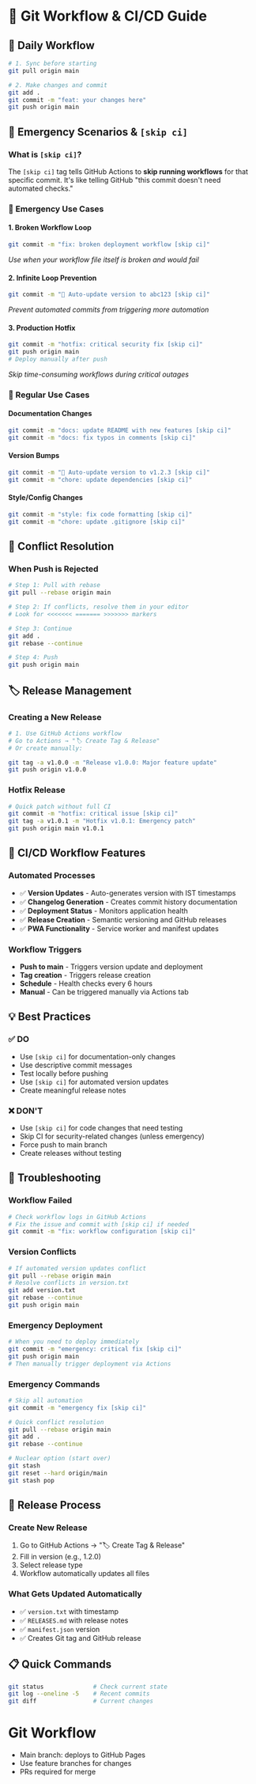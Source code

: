 # 🔄 Git Workflow & CI/CD Guide

## 🎯 **Daily Workflow**
```bash
# 1. Sync before starting
git pull origin main

# 2. Make changes and commit
git add .
git commit -m "feat: your changes here"
git push origin main
```

## 🚨 **Emergency Scenarios & `[skip ci]`**

### **What is `[skip ci]`?**
The `[skip ci]` tag tells GitHub Actions to **skip running workflows** for that specific commit. It's like telling GitHub "this commit doesn't need automated checks."

### **🚨 Emergency Use Cases**

#### **1. Broken Workflow Loop**
```bash
git commit -m "fix: broken deployment workflow [skip ci]"
```
*Use when your workflow file itself is broken and would fail*

#### **2. Infinite Loop Prevention**
```bash
git commit -m "🔄 Auto-update version to abc123 [skip ci]"
```
*Prevent automated commits from triggering more automation*

#### **3. Production Hotfix**
```bash
git commit -m "hotfix: critical security fix [skip ci]"
git push origin main
# Deploy manually after push
```
*Skip time-consuming workflows during critical outages*

### **📝 Regular Use Cases**

#### **Documentation Changes**
```bash
git commit -m "docs: update README with new features [skip ci]"
git commit -m "docs: fix typos in comments [skip ci]"
```

#### **Version Bumps**
```bash
git commit -m "🔄 Auto-update version to v1.2.3 [skip ci]"
git commit -m "chore: update dependencies [skip ci]"
```

#### **Style/Config Changes**
```bash
git commit -m "style: fix code formatting [skip ci]"
git commit -m "chore: update .gitignore [skip ci]"
```

## 🔄 **Conflict Resolution**

### **When Push is Rejected**
```bash
# Step 1: Pull with rebase
git pull --rebase origin main

# Step 2: If conflicts, resolve them in your editor
# Look for <<<<<<< ======= >>>>>>> markers

# Step 3: Continue
git add .
git rebase --continue

# Step 4: Push
git push origin main
```

## 🏷️ **Release Management**

### **Creating a New Release**
```bash
# 1. Use GitHub Actions workflow
# Go to Actions → "🏷️ Create Tag & Release"
# Or create manually:

git tag -a v1.0.0 -m "Release v1.0.0: Major feature update"
git push origin v1.0.0
```

### **Hotfix Release**
```bash
# Quick patch without full CI
git commit -m "hotfix: critical issue [skip ci]"
git tag -a v1.0.1 -m "Hotfix v1.0.1: Emergency patch"
git push origin main v1.0.1
```

## 🤖 **CI/CD Workflow Features**

### **Automated Processes**
- ✅ **Version Updates** - Auto-generates version with IST timestamps
- ✅ **Changelog Generation** - Creates commit history documentation
- ✅ **Deployment Status** - Monitors application health
- ✅ **Release Creation** - Semantic versioning and GitHub releases
- ✅ **PWA Functionality** - Service worker and manifest updates

### **Workflow Triggers**
- **Push to main** - Triggers version update and deployment
- **Tag creation** - Triggers release creation
- **Schedule** - Health checks every 6 hours
- **Manual** - Can be triggered manually via Actions tab

## 💡 **Best Practices**

### **✅ DO**
- Use `[skip ci]` for documentation-only changes
- Use descriptive commit messages
- Test locally before pushing
- Use `[skip ci]` for automated version updates
- Create meaningful release notes

### **❌ DON'T**
- Use `[skip ci]` for code changes that need testing
- Skip CI for security-related changes (unless emergency)
- Force push to main branch
- Create releases without testing

## 🔧 **Troubleshooting**

### **Workflow Failed**
```bash
# Check workflow logs in GitHub Actions
# Fix the issue and commit with [skip ci] if needed
git commit -m "fix: workflow configuration [skip ci]"
```

### **Version Conflicts**
```bash
# If automated version updates conflict
git pull --rebase origin main
# Resolve conflicts in version.txt
git add version.txt
git rebase --continue
git push origin main
```

### **Emergency Deployment**
```bash
# When you need to deploy immediately
git commit -m "emergency: critical fix [skip ci]"
git push origin main
# Then manually trigger deployment via Actions
```

### **Emergency Commands**
```bash
# Skip all automation
git commit -m "emergency fix [skip ci]"

# Quick conflict resolution
git pull --rebase origin main
git add .
git rebase --continue

# Nuclear option (start over)
git stash
git reset --hard origin/main
git stash pop
```

## 🚀 **Release Process**

### **Create New Release**
1. Go to GitHub Actions → "🏷️ Create Tag & Release"
2. Fill in version (e.g., 1.2.0) 
3. Select release type
4. Workflow automatically updates all files

### **What Gets Updated Automatically**
- ✅ `version.txt` with timestamp
- ✅ `RELEASES.md` with release notes
- ✅ `manifest.json` version
- ✅ Creates Git tag and GitHub release

## 📋 **Quick Commands**
```bash
git status              # Check current state
git log --oneline -5    # Recent commits
git diff                # Current changes
```
# Git Workflow

- Main branch: deploys to GitHub Pages
- Use feature branches for changes
- PRs required for merge